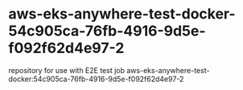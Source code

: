# aws-eks-anywhere-test-docker-54c905ca-76fb-4916-9d5e-f092f62d4e97-2
repository for use with E2E test job aws-eks-anywhere-test-docker:54c905ca-76fb-4916-9d5e-f092f62d4e97-2
